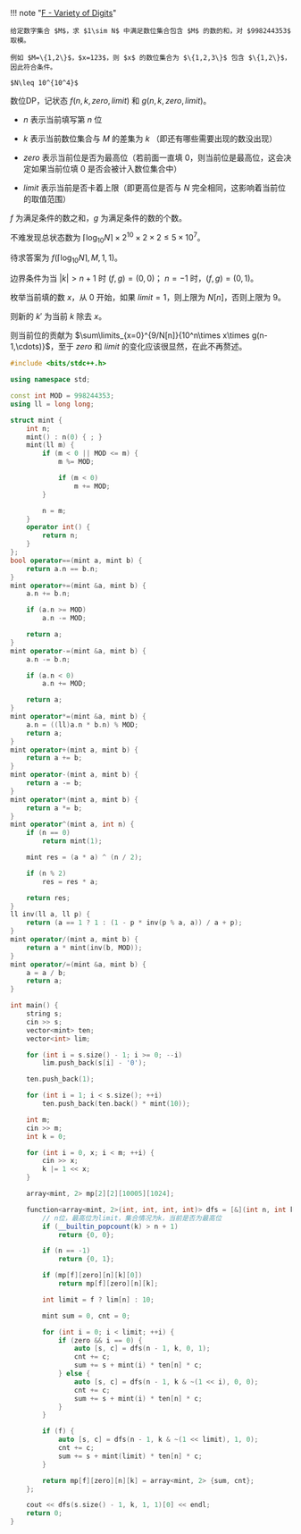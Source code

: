 !!! note "[F - Variety of Digits](https://atcoder.jp/contests/abc235/tasks/abc235_f)"

    给定数字集合 $M$，求 $1\sim N$ 中满足数位集合包含 $M$ 的数的和，对 $998244353$ 取模。

    例如 $M=\{1,2\}$，$x=123$，则 $x$ 的数位集合为 $\{1,2,3\}$ 包含 $\{1,2\}$，因此符合条件。

    $N\leq 10^{10^4}$


数位DP，记状态 $f(n,k,zero,limit)$ 和 $g(n,k,zero,limit)$。

- $n$ 表示当前填写第 $n$ 位

- $k$ 表示当前数位集合与 $M$ 的差集为 $k$ （即还有哪些需要出现的数没出现）

- $zero$ 表示当前位是否为最高位（若前面一直填 $0$，则当前位是最高位，这会决定如果当前位填 $0$ 是否会被计入数位集合中）

- $limit$ 表示当前是否卡着上限（即更高位是否与 $N$ 完全相同，这影响着当前位的取值范围）

$f$  为满足条件的数之和，$g$ 为满足条件的数的个数。

不难发现总状态数为 $\lceil{\log_{10}}{N}\rceil\times 2^{10}\times 2\times 2\leq 5\times 10^7$。

待求答案为 $f(\lceil{\log_{10}}{N}\rceil,M,1,1)$。

边界条件为当 $|k|>n+1$ 时 $(f,g)=(0,0)$； $n=-1$  时，$(f,g)=(0,1)$。

枚举当前填的数 $x$，从 $0$ 开始，如果 $limit=1$，则上限为 $N[n]$，否则上限为 $9$。

则新的 $k'$ 为当前 $k$ 除去 $x$。

则当前位的贡献为 $\sum\limits_{x=0}^{9/N[n]}{10^n\times x\times g(n-1,\cdots)}$，至于 $zero$ 和 $limit$ 的变化应该很显然，在此不再赘述。

```cpp
#include <bits/stdc++.h>

using namespace std;

const int MOD = 998244353;
using ll = long long;

struct mint {
    int n;
    mint() : n(0) { ; }
    mint(ll m) {
        if (m < 0 || MOD <= m) {
            m %= MOD;

            if (m < 0)
                m += MOD;
        }

        n = m;
    }
    operator int() {
        return n;
    }
};
bool operator==(mint a, mint b) {
    return a.n == b.n;
}
mint operator+=(mint &a, mint b) {
    a.n += b.n;

    if (a.n >= MOD)
        a.n -= MOD;

    return a;
}
mint operator-=(mint &a, mint b) {
    a.n -= b.n;

    if (a.n < 0)
        a.n += MOD;

    return a;
}
mint operator*=(mint &a, mint b) {
    a.n = ((ll)a.n * b.n) % MOD;
    return a;
}
mint operator+(mint a, mint b) {
    return a += b;
}
mint operator-(mint a, mint b) {
    return a -= b;
}
mint operator*(mint a, mint b) {
    return a *= b;
}
mint operator^(mint a, int n) {
    if (n == 0)
        return mint(1);

    mint res = (a * a) ^ (n / 2);

    if (n % 2)
        res = res * a;

    return res;
}
ll inv(ll a, ll p) {
    return (a == 1 ? 1 : (1 - p * inv(p % a, a)) / a + p);
}
mint operator/(mint a, mint b) {
    return a * mint(inv(b, MOD));
}
mint operator/=(mint &a, mint b) {
    a = a / b;
    return a;
}

int main() {
    string s;
    cin >> s;
    vector<mint> ten;
    vector<int> lim;

    for (int i = s.size() - 1; i >= 0; --i)
        lim.push_back(s[i] - '0');

    ten.push_back(1);

    for (int i = 1; i < s.size(); ++i)
        ten.push_back(ten.back() * mint(10));

    int m;
    cin >> m;
    int k = 0;

    for (int i = 0, x; i < m; ++i) {
        cin >> x;
        k |= 1 << x;
    }

    array<mint, 2> mp[2][2][10005][1024];

    function<array<mint, 2>(int, int, int, int)> dfs = [&](int n, int k, int f, int zero) -> array<mint, 2> {
        // n位，最高位为limit，集合情况为k，当前是否为最高位
        if (__builtin_popcount(k) > n + 1)
            return {0, 0};

        if (n == -1)
            return {0, 1};

        if (mp[f][zero][n][k][0])
            return mp[f][zero][n][k];

        int limit = f ? lim[n] : 10;

        mint sum = 0, cnt = 0;

        for (int i = 0; i < limit; ++i) {
            if (zero && i == 0) {
                auto [s, c] = dfs(n - 1, k, 0, 1);
                cnt += c;
                sum += s + mint(i) * ten[n] * c;
            } else {
                auto [s, c] = dfs(n - 1, k & ~(1 << i), 0, 0);
                cnt += c;
                sum += s + mint(i) * ten[n] * c;
            }
        }

        if (f) {
            auto [s, c] = dfs(n - 1, k & ~(1 << limit), 1, 0);
            cnt += c;
            sum += s + mint(limit) * ten[n] * c;
        }

        return mp[f][zero][n][k] = array<mint, 2> {sum, cnt};
    };

    cout << dfs(s.size() - 1, k, 1, 1)[0] << endl;
    return 0;
}
```

